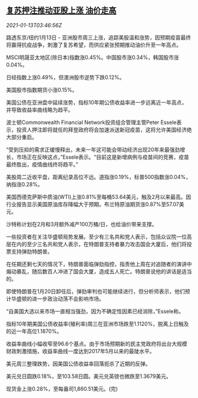 <!--1610510042000-->
[复苏押注推动亚股上涨 油价走高](https://cn.reuters.com/article/asia-financial-markets-0113-wedn-idCNKBS29I0DA)
------

<div><i>2021-01-13T03:46:56Z</i></div><p>路透东京/纽约1月13日 - 亚洲股市周三上涨，追踪美股温和涨势，因预期疫苗最终将赢得抗疫战争，刺激了复苏希望，而供应紧张预期推动油价升至一年高点。</p><p>MSCI明晟亚太地区(除日本)指数涨0.45%。中国股市涨0.34%，韩国股市涨0.04%。</p><p>日经指数上涨0.49%，但澳洲股市逆势下跌0.12%。</p><p>美国股市指数期货小涨0.15%。</p><p>美国公债在亚洲盘中延续涨势，指标10年期公债收益率进一步远离近一年高点，并导致收益率曲线略为趋平。</p><p>波士顿Commonwealth Financial Network投资组合管理主管Peter Essele表示，投资人押注即将就任的拜登政府将会加速派送新冠疫苗，这将允许美国经济绝大部分重启。</p><p>“受到压抑的需求正缓慢释出，未来一年这可能会带动经济出现20年来最强劲增长，市场正在反映这点，”Essele表示。“目前这是新增病例与疫苗间的竞赛，疫苗最终胜出，疫情曲线终将趋平。”</p><p>美股周二近收平盘，距离纪录高位不远。道指涨0.19%，标普500指数涨0.04%，纳指涨0.28%。</p><p>美国西德克萨斯中质油(WTI)上涨0.81%至每桶53.64美元，触及2月以来最高。因行业报告显示美国原油库存降幅大于预期。布兰特原油期货涨0.87%至57.07美元。</p><p>沙特称计划在2月和3月额外减产100万桶/日，也给油价带来支撑。</p><p>一些投资者在关注华盛顿局势发展。至少有三名共和党人表示，包括众议院一位高层在内的至少三名共和党人表示，在特朗普支持者暴力攻击国会大厦后，他们将投票支持弹劾特朗普。</p><p>在任期还剩七天的情况下，特朗普面临弹劾指控，指责他上周在对追随者的演讲中煽动暴乱，随后数百人冲进了国会大厦，造成五人死亡。特朗普说他的讲话是适当的。</p><p>即使特朗普在1月20日卸任后，弹劾审判也可能继续进行，但分析师表示，他们预计华盛顿的进一步政治动荡不会影响市场。</p><p>“自美国大选以来市场一直相当强劲，因为不确定性因素已经消除，”Essele称。</p><p>指标10年期美国公债收益率(殖利率)周三在亚洲市场跌至1.1120%，脱离上日触及的近一年高位1.1870%。</p><p>收益率曲线小幅收窄至96.6个基点。由于市场预期新的民主党政府将出台大规模财政刺激措施，收益率曲线一度达到2017年5月以来的最陡水平。</p><p>美元周三整理跌势，因美国公债收益率回落扼杀了近期的反弹。</p><p>美元兑日圆跌0.18%，至103.58日圆。美元兑英镑也微跌至1.3679美元。</p><p>现货金上涨0.28%，至每盎司1,860.51美元。(完)</p>
